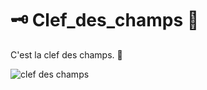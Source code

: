 #  🗝️ Clef_des_champs 🌾
C'est la clef des champs. 🎃

![clef des champs](https://lh3.googleusercontent.com/proxy/SDdlHbPnN2CTJWeK_mDWWnSnn0pCgCF0A8nOt21wTg_mlTuh__2ITloEm0tlZZ-KiXOOIqhJSX_Ab22Vk0SzP-UsJFPXqfue6EoSUIem)
